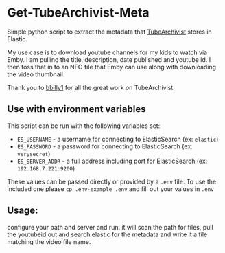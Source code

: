 # Get-TubeArchivist-Meta

Simple python script to extract the metadata that [TubeArchivist](https://github.com/bbilly1/tubearchivist) stores in Elastic.

My use case is to download youtube channels for my kids to watch via Emby. I am pulling the title, description, date published and youtube id. I then toss that in to an NFO file that Emby can use along with downloading the video thumbnail. 

Thank you to [bbilly1](https://github.com/bbilly1) for all the great work on TubeArchivist. 

## Use with environment variables

This script can be run with the following variables set:

- `ES_USERNAME` - a username for connecting to ElasticSearch (ex: `elastic`)
- `ES_PASSWORD` - a password for connecting to ElasticSearch (ex: `verysecret`)
- `ES_SERVER_ADDR` - a full address including port for ElasticSearch (ex: `192.168.7.221:9200`)

These values can be passed directly or provided by a `.env` file. To use the included one please `cp .env-example .env` and fill out your values in `.env`

## Usage:
configure your path and server and run. it will scan the path for files, pull the youtubeid out and search elastic for the metadata and write it a file matching the video file name. 

